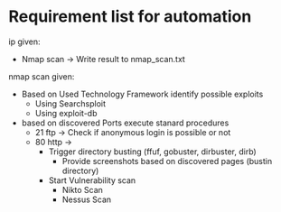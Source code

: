 # Requirement list for automation



ip given:
  - Nmap scan -> Write result to nmap_scan.txt

nmap scan given:
  - Based on Used Technology Framework identify possible exploits
    - Using Searchsploit
    - Using exploit-db
  - based on discovered Ports execute stanard procedures
    - 21 ftp -> Check if anonymous login is possible or not
    - 80 http ->
      - Trigger directory busting (ffuf, gobuster, dirbuster, dirb)
        - Provide screenshots based on discovered pages (bustin directory)
      - Start Vulnerability scan
        - Nikto Scan
        - Nessus Scan
